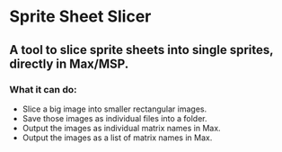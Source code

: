 # Sprite Sheet Slicer
 
<h2> A tool to slice sprite sheets into single sprites, directly in Max/MSP. </h2>

<h3> What it can do: </h3>

* Slice a big image into smaller rectangular images.
* Save those images as individual files into a folder.
* Output the images as individual matrix names in Max.
* Output the images as a list of matrix names in Max.
